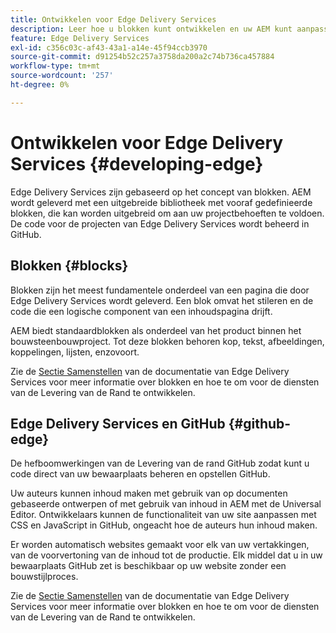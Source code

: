 ```yaml
---
title: Ontwikkelen voor Edge Delivery Services
description: Leer hoe u blokken kunt ontwikkelen en uw AEM kunt aanpassen aan uw werk met Edge Delivery Services.
feature: Edge Delivery Services
exl-id: c356c03c-af43-43a1-a14e-45f94ccb3970
source-git-commit: d91254b52c257a3758da200a2c74b736ca457884
workflow-type: tm+mt
source-wordcount: '257'
ht-degree: 0%

---
```


# Ontwikkelen voor Edge Delivery Services {#developing-edge}

Edge Delivery Services zijn gebaseerd op het concept van blokken. AEM wordt geleverd met een uitgebreide bibliotheek met vooraf gedefinieerde blokken, die kan worden uitgebreid om aan uw projectbehoeften te voldoen. De code voor de projecten van Edge Delivery Services wordt beheerd in GitHub.

## Blokken {#blocks}

Blokken zijn het meest fundamentele onderdeel van een pagina die door Edge Delivery Services wordt geleverd. Een blok omvat het stileren en de code die een logische component van een inhoudspagina drijft.

AEM biedt standaardblokken als onderdeel van het product binnen het bouwsteenbouwproject. Tot deze blokken behoren kop, tekst, afbeeldingen, koppelingen, lijsten, enzovoort.

Zie de [Sectie Samenstellen](/help/edge/developer/block-collection.md) van de documentatie van Edge Delivery Services voor meer informatie over blokken en hoe te om voor de diensten van de Levering van de Rand te ontwikkelen.

## Edge Delivery Services en GitHub {#github-edge}

De hefboomwerkingen van de Levering van de rand GitHub zodat kunt u code direct van uw bewaarplaats beheren en opstellen GitHub.

Uw auteurs kunnen inhoud maken met gebruik van op documenten gebaseerde ontwerpen of met gebruik van inhoud in AEM met de Universal Editor. Ontwikkelaars kunnen de functionaliteit van uw site aanpassen met CSS en JavaScript in GitHub, ongeacht hoe de auteurs hun inhoud maken.

Er worden automatisch websites gemaakt voor elk van uw vertakkingen, van de voorvertoning van de inhoud tot de productie. Elk middel dat u in uw bewaarplaats GitHub zet is beschikbaar op uw website zonder een bouwstijlproces.

Zie de [Sectie Samenstellen](/help/edge/developer/block-collection.md) van de documentatie van Edge Delivery Services voor meer informatie over blokken en hoe te om voor de diensten van de Levering van de Rand te ontwikkelen.
